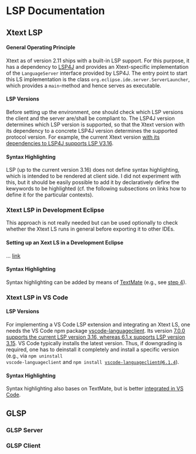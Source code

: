 # LSP Documentation
## Xtext LSP 
#### General Operating Principle
Xtext as of version 2.11 ships with a built-in LSP support.
For this purpose, it has a dependency to [LSP4J](https://projects.eclipse.org/projects/technology.lsp4j) and provides an Xtext-specific implementation of the <code>LanguageServer</code> interface provided by LSP4J.
The entry point to start this LS implementation is the class <code>org.eclipse.ide.server.ServerLauncher</code>, which provides a <code>main</code>-method and hence serves as executable.

#### LSP Versions 
Before setting up the environment, one should check which LSP versions the client and the server are/shall be compliant to.
The LSP4J version determines which LSP version is supported, so that the Xtext version with its dependency to a concrete LSP4J version determines the supported protocol version.
For example, the current Xtext version [with its dependencies to LSP4J supports LSP V3.16](https://www.eclipse.org/Xtext/documentation/340_lsp_support.html#language-features).

#### Syntax Highlighting 
LSP (up to the current version 3.16) does not define syntax highlighting, which is intended to be rendered at client side. 
I did not experiment with this, but it should be easily possible to add it by declaratively define the kewywords to be highlighted 
(cf. the following subsections on links how to define it for the particular contexts).



### Xtext LSP in Development Eclipse
This approach is not really needed but can be used optionally to check whether the Xtext LS runs in general before exporting it to other IDEs.

#### Setting up an Xext LS in a Development Eclipse
... [link](https://www.eclipse.org/Xtext/documentation/340_lsp_support.html#getting-started)

#### Syntax Highlighting
Syntax highlighting can be added by means of [TextMate](https://projects.eclipse.org/projects/technology.tm4e) (e.g., see [step 4](https://www.eclipse.org/Xtext/documentation/340_lsp_support.html#getting-started)).




### Xtext LSP in VS Code
#### LSP Versions
For implementing a VS Code LSP extension and integrating an Xtext LS, one needs the VS Code npm package [vscode-languageclient](https://www.npmjs.com/package/vscode-languageclient).
Its version [7.0.0 supports the current LSP version 3.16, whereas 6.1.x supports LSP version 3.15](https://github.com/Microsoft/vscode-languageserver-node#readme).
VS Code typically installs the latest version.
Thus, if downgrading is required, one has to deinstall it completely and install a specific version (e.g., via <code>npm uninstall vscode-languageclient</code> and <code>npm install vscode-languageclient@6.1.4</code>).

#### Syntax Highlighting
Syntax highlighting also bases on TextMate, but is better [integrated in VS Code](https://vscode-eastus.azurewebsites.net/api/language-extensions/syntax-highlight-guide).


## GLSP
### GLSP Server
### GLSP Client
